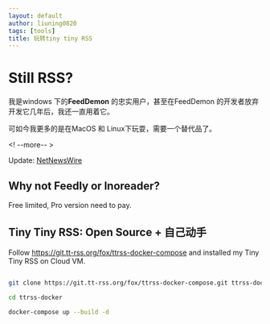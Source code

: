 ```yaml
---
layout: default
author: liuning0820
tags: [tools]
title: 玩转tiny tiny RSS
---
```


# Still RSS?

我是windows 下的**FeedDemon** 的忠实用户，甚至在FeedDemon 的开发者放弃开发它几年后，我还一直用着它。

可如今我更多的是在MacOS 和 Linux下玩耍，需要一个替代品了。

<! --more-- >


Update: [NetNewsWire](https://ranchero.com/netnewswire/ "NetNewsWire is a free and open source RSS reader for Mac and iOS.")

## Why not Feedly or lnoreader?

Free limited, Pro version need to pay. 

## Tiny Tiny RSS: Open Source + 自己动手

Follow <https://git.tt-rss.org/fox/ttrss-docker-compose> and installed my Tiny Tiny RSS on Cloud VM.

```bash

git clone https://git.tt-rss.org/fox/ttrss-docker-compose.git ttrss-docker

cd ttrss-docker

docker-compose up --build -d


```

